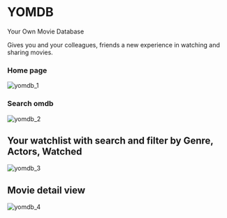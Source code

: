 # YOMDB
Your Own Movie Database

Gives you and your colleagues, friends a new experience in watching and sharing movies.

### Home page

![yomdb_1](https://user-images.githubusercontent.com/42736734/83799613-5e97a580-a6a6-11ea-8e89-08bc47ba4433.png)

### Search omdb

![yomdb_2](https://user-images.githubusercontent.com/42736734/83799766-956dbb80-a6a6-11ea-80e5-f09ceb7176ef.png)

## Your watchlist with search and filter by Genre, Actors, Watched

![yomdb_3](https://user-images.githubusercontent.com/42736734/83799775-9999d900-a6a6-11ea-8d86-5b0151aacaa0.png)

## Movie detail view

![yomdb_4](https://user-images.githubusercontent.com/42736734/83799784-9d2d6000-a6a6-11ea-820e-9f68c8a35da0.png)

